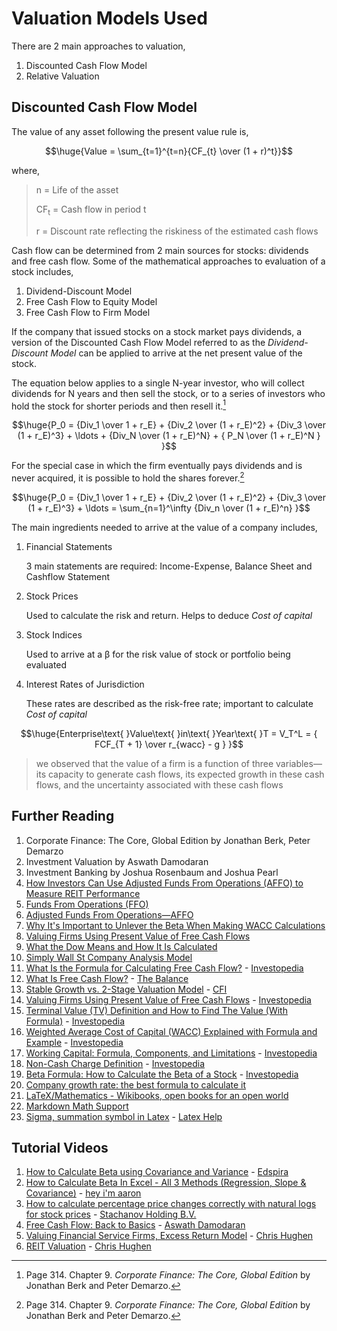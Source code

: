 # Valuation Models Used

There are 2 main approaches to valuation,

1. Discounted Cash Flow Model
2. Relative Valuation

## Discounted Cash Flow Model

The value of any asset following the present value rule is, 

$$\huge{Value = \sum_{t=1}^{t=n}{CF_{t} \over (1 + r)^t}}$$

where,

<blockquote>
<p>n = Life of the asset</p>
<p>CF<sub>t</sub> = Cash flow in period t</p>
<p>r = Discount rate reflecting the riskiness of the estimated cash flows</p>
</blockquote>

Cash flow can be determined from 2 main sources for stocks: dividends and free cash flow. Some of the mathematical approaches to evaluation of a stock includes,

1. Dividend-Discount Model
2. Free Cash Flow to Equity Model
3. Free Cash Flow to Firm Model

If the company that issued stocks on a stock market pays dividends, a version of the Discounted Cash Flow Model referred to as the _Dividend-Discount Model_ can be applied to arrive at the net present value of the stock.

The equation below applies to a single N-year investor, who will collect dividends for N years and
then sell the stock, or to a series of investors who hold the stock for shorter periods and
then resell it.[^1]

$$\huge{P_0 = {Div_1 \over 1 + r_E} + {Div_2 \over (1 + r_E)^2} + {Div_3 \over (1 + r_E)^3} + \ldots + {Div_N \over (1 + r_E)^N} + { P_N \over (1 + r_E)^N } }$$

For the special case in which the firm eventually
pays dividends and is never acquired, it is possible to hold the shares forever.[^1]

$$\huge{P_0 = {Div_1 \over 1 + r_E} + {Div_2 \over (1 + r_E)^2} + {Div_3 \over (1 + r_E)^3} + \ldots = \sum_{n=1}^\infty {Div_n \over (1 + r_E)^n} }$$

The main ingredients needed to arrive at the value of a company includes,

1. Financial Statements
   
   3 main statements are required: Income-Expense, Balance Sheet and Cashflow Statement

2. Stock Prices

   Used to calculate the risk and return. Helps to deduce _Cost of capital_

3. Stock Indices

   Used to arrive at a &beta; for the risk value of stock or portfolio being evaluated

4. Interest Rates of Jurisdiction

    These rates are described as the risk-free rate; important to calculate _Cost of capital_


$$\huge{Enterprise\text{ }Value\text{ }in\text{ }Year\text{ }T = V_T^L = { FCF_{T + 1} \over r_{wacc} - g } }$$

> we observed that the value of a firm is a function of three variables—its capacity to generate cash flows, its expected growth in these cash flows, and the uncertainty associated with these cash flows


## Further Reading

1. Corporate Finance: The Core, Global Edition by Jonathan Berk, Peter Demarzo
2. Investment Valuation by Aswath Damodaran
3. Investment Banking by Joshua Rosenbaum and Joshua Pearl
4. [How Investors Can Use Adjusted Funds From Operations (AFFO) to Measure REIT Performance](https://www.millionacres.com/real-estate-investing/reits/how-to-use-affo-to-meaure-reit-performance/)
5. [Funds From Operations (FFO)](https://www.investopedia.com/terms/f/fundsfromoperation.asp)
6. [Adjusted Funds From Operations—AFFO](https://www.investopedia.com/terms/a/affo.asp)
7. [Why It's Important to Unlever the Beta When Making WACC Calculations](https://www.investopedia.com/ask/answers/102714/why-do-i-need-unlever-beta-when-making-wacc-calculations.asp)
8. [Valuing Firms Using Present Value of Free Cash Flows](https://www.investopedia.com/articles/fundamental-analysis/11/present-value-free-cash-flow.asp)
9. [What the Dow Means and How It Is Calculated](https://www.investopedia.com/articles/investing/082714/what-dow-means-and-why-we-calculate-it-way-we-do.asp)
10. [Simply Wall St Company Analysis Model](https://github.com/SimplyWallSt/Company-Analysis-Model/blob/master/MODEL.markdown)
11. [What Is the Formula for Calculating Free Cash Flow?](https://www.investopedia.com/ask/answers/033015/what-formula-calculating-free-cash-flow.asp) - [Investopedia](https://www.investopedia.com/)
12. [What Is Free Cash Flow?](https://www.thebalancemoney.com/what-is-free-cash-flow-and-how-can-you-calculate-it-393111) - [The Balance](https://www.thebalancemoney.com/)
13. [Stable Growth vs. 2-Stage Valuation Model](https://corporatefinanceinstitute.com/resources/templates/excel-modeling/stable-growth-vs-2-stage-valuation-model/) - [CFI](https://corporatefinanceinstitute.com/)
14. [Valuing Firms Using Present Value of Free Cash Flows](https://www.investopedia.com/articles/fundamental-analysis/11/present-value-free-cash-flow.asp) - [Investopedia](https://www.investopedia.com/)
15. [Terminal Value (TV) Definition and How to Find The Value (With Formula)](https://www.investopedia.com/terms/t/terminalvalue.asp) - [Investopedia](https://www.investopedia.com/)
16. [Weighted Average Cost of Capital (WACC) Explained with Formula and Example](https://www.investopedia.com/terms/w/wacc.asp) - [Investopedia](https://www.investopedia.com/)
17. [Working Capital: Formula, Components, and Limitations](https://www.investopedia.com/terms/w/workingcapital.asp) - [Investopedia](https://www.investopedia.com/)
18. [Non-Cash Charge Definition](https://www.investopedia.com/terms/n/noncashcharge.asp#:~:text=Non%2Dcash%20charges%20can%20be,cash%20transfer%20has%20been%20made.) - [Investopedia](https://www.investopedia.com/)
19. [Beta Formula: How to Calculate the Beta of a Stock](https://www.investopedia.com/ask/answers/070615/what-formula-calculating-beta.asp#:~:text=Beta%20could%20be%20calculated%20by,returns%20and%20the%20benchmark's%20returns.) - [Investopedia](https://www.investopedia.com/)
20. [Company growth rate: the best formula to calculate it](https://www-profitwell-com.cdn.ampproject.org/v/s/www.profitwell.com/recur/all/company-growth-rate/?amp_gsa=1&amp_js_v=a9&hs_amp=true&usqp=mq331AQKKAFQArABIIACAw%3D%3D#amp_tf=From%20%251%24s&aoh=16704998568074&referrer=https%3A%2F%2Fwww.google.com&ampshare=https%3A%2F%2Fwww.profitwell.com%2Frecur%2Fall%2Fcompany-growth-rate%2F)
21. [LaTeX/Mathematics - Wikibooks, open books for an open world](https://en.wikibooks.org/wiki/LaTeX/Mathematics#Operators)
22. [Markdown Math Support](https://github.blog/2022-05-19-math-support-in-markdown/)
23. [Sigma, summation symbol in Latex](https://latexhelp.com/latex-sigma-symbol/) - [Latex Help](https://latexhelp.com/)

## Tutorial Videos

1. [How to Calculate Beta using Covariance and Variance](https://youtu.be/nDcZJcxOwVI) - [Edspira](https://www.youtube.com/c/Edspira)
2. [How to Calculate Beta In Excel - All 3 Methods (Regression, Slope & Covariance)](https://youtu.be/vr1lQeKX8Mc) - [hey i'm aaron](https://www.youtube.com/channel/UCqBYFpLfaytqGkzGTsHTlVQ)
3. [How to calculate percentage price changes correctly with natural logs for stock prices](https://youtu.be/Ytk_WTmPhCs) - [Stachanov Holding B.V.](https://www.youtube.com/c/StachanovSolutionsServices)
4. [Free Cash Flow: Back to Basics](https://youtu.be/9GnwzjV9qS0) - [Aswath Damodaran](https://www.youtube.com/c/AswathDamodaranonValuation)
5. [Valuing Financial Service Firms, Excess Return Model](https://youtu.be/hLIK_nQml88) - [Chris Hughen](https://www.youtube.com/@ChrisHughen)
6. [REIT Valuation](https://youtu.be/lz8T0owadXU) - [Chris Hughen](https://www.youtube.com/@ChrisHughen)


[^1]: Page 314. Chapter 9. _Corporate Finance: The Core, Global Edition_ by Jonathan Berk and Peter Demarzo.
[^2]: Page 460. Chapter 17. _Investment Valuation_ by Aswath Damodaran.